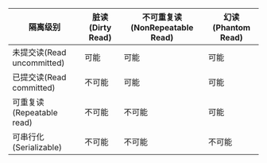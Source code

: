 
隔离级别						|脏读(Dirty Read) 	|不可重复读(NonRepeatable Read)	|幻读(Phantom Read)
--------------------------------|-------------------|-------|-----
未提交读(Read uncommitted)		|可能				|可能	|可能
已提交读(Read committed)		|不可能				|可能	|可能
可重复读(Repeatable read)		|不可能				|不可能	|可能
可串行化(Serializable)			|不可能				|不可能	|不可能
